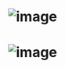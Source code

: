 # ![image](https://user-images.githubusercontent.com/89329117/142749391-af16cd8a-4ec0-46bd-a0bf-98dbecd12b3d.png)

# ![image](https://user-images.githubusercontent.com/89329117/142749395-6db2523d-467e-429c-ac1b-bf484c2a2659.png)

